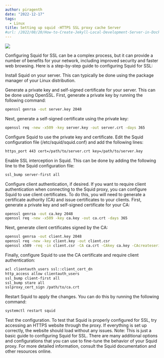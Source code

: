 ```yaml
---
author: piragenth
date: "2022-12-17"
tags:
  - Linux
title: Setting up squid -HTTPS SSL proxy cache Server
#url: /2022/08/20/How-to-Create-Jekyll-Local-Development-Server-in-Docker/
---
```

![](https://phoenixnap.com/kb/wp-content/uploads/2021/04/set-up-and-install-squid-proxy-on-ubuntu.png)

Configuring Squid for SSL can be a complex process, but it can provide a number of benefits for your network, including improved security and faster web browsing. Here is a step-by-step guide to configuring Squid for SSL:

Install Squid on your server. This can typically be done using the package manager of your Linux distribution.

Generate a private key and self-signed certificate for your server. This can be done using OpenSSL. First, generate a private key by running the following command:

```bash
openssl genrsa -out server.key 2048
```
Next, generate a self-signed certificate using the private key:

```bash
openssl req -new -x509 -key server.key -out server.crt -days 365
```
Configure Squid to use the private key and certificate. Edit the Squid configuration file (/etc/squid/squid.conf) and add the following lines:
```bash
https_port 443 cert=/path/to/server.crt key=/path/to/server.key
```
Enable SSL interception in Squid. This can be done by adding the following line to the Squid configuration file:


```bash
ssl_bump server-first all
```
Configure client authentication, if desired. If you want to require client authentication when connecting to the Squid proxy, you can configure Squid to use client certificates. To do this, you will need to generate a certificate authority (CA) and issue certificates to your clients. First, generate a private key and self-signed certificate for your CA:

```bash
openssl genrsa -out ca.key 2048
openssl req -new -x509 -key ca.key -out ca.crt -days 365
```
Next, generate client certificates signed by the CA:

```bash
openssl genrsa -out client.key 2048
openssl req -new -key client.key -out client.csr
openssl x509 -req -in client.csr -CA ca.crt -CAkey ca.key -CAcreateserial -out client.crt -days 365
```
Finally, configure Squid to use the CA certificate and require client authentication:
```bash
acl clientauth_users ssl::client_cert_dn
http_access allow clientauth_users
ssl_bump client-first all
ssl_bump stare all
sslproxy_cert_sign /path/to/ca.crt
```
Restart Squid to apply the changes. You can do this by running the following command:
```bash
systemctl restart squid
```

Test the configuration. To test that Squid is properly configured for SSL, try accessing an HTTPS website through the proxy. If everything is set up correctly, the website should load without any issues.
Note: This is just a basic guide to configuring Squid for SSL. There are many additional options and configurations that you can use to fine-tune the behavior of your Squid proxy. For more detailed information, consult the Squid documentation and other resources online.

